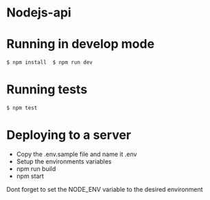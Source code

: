 # Nodejs-api

# Running in develop mode
`
$ npm install 
$ npm run dev
`

# Running tests
`
$ npm test
`

# Deploying to a server
- Copy the .env.sample file and name it .env
- Setup the environments variables
- npm run build
- npm start

Dont forget to set the NODE_ENV variable to the desired environment


